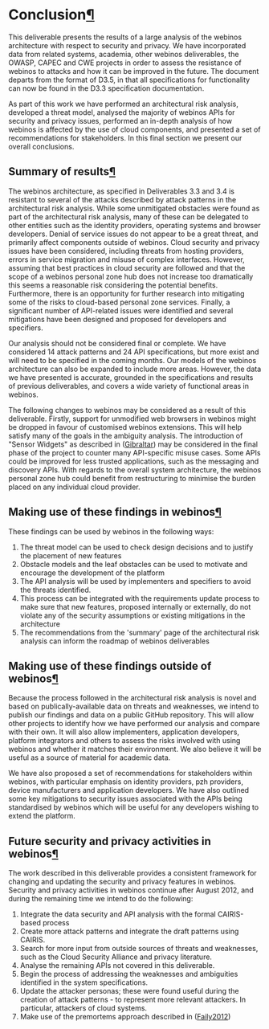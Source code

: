 Conclusion[¶](#Conclusion)
==========================

This deliverable presents the results of a large analysis of the webinos
architecture with respect to security and privacy. We have incorporated
data from related systems, academia, other webinos deliverables, the
OWASP, CAPEC and CWE projects in order to assess the resistance of
webinos to attacks and how it can be improved in the future. The
document departs from the format of D3.5, in that all specifications for
functionality can now be found in the D3.3 specification documentation.

As part of this work we have performed an architectural risk analysis,
developed a threat model, analysed the majority of webinos APIs for
security and privacy issues, performed an in-depth analysis of how
webinos is affected by the use of cloud components, and presented a set
of recommendations for stakeholders. In this final section we present
our overall conclusions.

Summary of results[¶](#Summary-of-results)
------------------------------------------

The webinos architecture, as specified in Deliverables 3.3 and 3.4 is
resistant to several of the attacks described by attack patterns in the
architectural risk analysis. While some unmitigated obstacles were found
as part of the architectural risk analysis, many of these can be
delegated to other entities such as the identity providers, operating
systems and browser developers. Denial of service issues do not appear
to be a great threat, and primarily affect components outside of
webinos. Cloud security and privacy issues have been considered,
including threats from hosting providers, errors in service migration
and misuse of complex interfaces. However, assuming that best practices
in cloud security are followed and that the scope of a webinos personal
zone hub does not increase too dramatically this seems a reasonable risk
considering the potential benefits. Furthermore, there is an opportunity
for further research into mitigating some of the risks to cloud-based
personal zone services. Finally, a significant number of API-related
issues were identified and several mitigations have been designed and
proposed for developers and specifiers.

Our analysis should not be considered final or complete. We have
considered 14 attack patterns and 24 API specifications, but more exist
and will need to be specified in the coming months. Our models of the
webinos architecture can also be expanded to include more areas.
However, the data we have presented is accurate, grounded in the
specifications and results of previous deliverables, and covers a wide
variety of functional areas in webinos.

The following changes to webinos may be considered as a result of this
deliverable. Firstly, support for unmodified web browsers in webinos
might be dropped in favour of customised webinos extensions. This will
help satisfy many of the goals in the ambiguity analysis. The
introduction of "Sensor Widgets" as described in
([Gibraltar](Gibraltar.html)) may be considered in the final phase of
the project to counter many API-specific misuse cases. Some APIs could
be improved for less trusted applications, such as the messaging and
discovery APIs. With regards to the overall system architecture, the
webinos personal zone hub could benefit from restructuring to minimise
the burden placed on any individual cloud provider.

Making use of these findings in webinos[¶](#Making-use-of-these-findings-in-webinos)
------------------------------------------------------------------------------------

These findings can be used by webinos in the following ways:

1.  The threat model can be used to check design decisions and to
    justify the placement of new features
2.  Obstacle models and the leaf obstacles can be used to motivate and
    encourage the development of the platform
3.  The API analysis will be used by implementers and specifiers to
    avoid the threats identified.
4.  This process can be integrated with the requirements update process
    to make sure that new features, proposed internally or externally,
    do not violate any of the security assumptions or existing
    mitigations in the architecture
5.  The recommendations from the 'summary' page of the architectural
    risk analysis can inform the roadmap of webinos deliverables

Making use of these findings outside of webinos[¶](#Making-use-of-these-findings-outside-of-webinos)
----------------------------------------------------------------------------------------------------

Because the process followed in the architectural risk analysis is novel
and based on publically-available data on threats and weaknesses, we
intend to publish our findings and data on a public GitHub repository.
This will allow other projects to identify how we have performed our
analysis and compare with their own. It will also allow implementers,
application developers, platform integrators and others to assess the
risks involved with using webinos and whether it matches their
environment. We also believe it will be useful as a source of material
for academic data.

We have also proposed a set of recommendations for stakeholders within
webinos, with particular emphasis on identity providers, pzh providers,
device manufacturers and application developers. We have also outlined
some key mitigations to security issues associated with the APIs being
standardised by webinos which will be useful for any developers wishing
to extend the platform.

Future security and privacy activities in webinos[¶](#Future-security-and-privacy-activities-in-webinos)
--------------------------------------------------------------------------------------------------------

The work described in this deliverable provides a consistent framework
for changing and updating the security and privacy features in webinos.
Security and privacy activities in webinos continue after August 2012,
and during the remaining time we intend to do the following:

1.  Integrate the data security and API analysis with the formal
    CAIRIS-based process
2.  Create more attack patterns and integrate the draft patterns using
    CAIRIS.
3.  Search for more input from outside sources of threats and
    weaknesses, such as the Cloud Security Alliance and privacy
    literature.
4.  Analyse the remaining APIs not covered in this deliverable.
5.  Begin the process of addressing the weaknesses and ambiguities
    identified in the system specifications.
6.  Update the attacker personas; these were found useful during the
    creation of attack patterns - to represent more relevant attackers.
    In particular, attackers of cloud systems.
7.  Make use of the premortems approach described in
    ([Faily2012](Faily2012.html))

